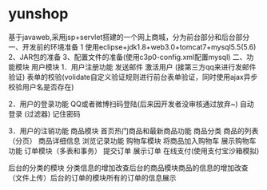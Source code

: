 # yunshop
基于javaweb,采用jsp+servlet搭建的一个网上商城，分为前台部分和后台部分
一、开发前的环境准备
1 使用eclipse+jdk1.8+web3.0+tomcat7+mysql5.5(5.6)
2、JAR包的准备
3、配置文件的准备(使用c3p0-config.xml配置mysql)
二、功能模块
用户模块
1．用户注册功能
发送邮件 激活用户 (接第三方qq来进行发邮件验证) 表单的校验(volidate自定义验证规则进行前台表单验证，同时使用ajax异步校验用户名是否存在)

2．用户的登录功能
    QQ或者微博扫码登陆(后来因开发者没审核通过放弃~)
自动登录 (过滤器) 记住密码

3．用户的注销功能
商品模块 首页热门商品和最新商品功能 商品分类 商品的列表（分页） 商品详细信息 浏览记录功能 购物车模块 将商品加入购物车 展示购物车功能 订单模块（多表和事务） 提交订单 展示订单 在线支付(使用支付宝沙箱模拟)

后台的分类的模块
分类信息的增加改查后台的商品模块商品的信息的增加改查（文件上传）后台的订单的模块所有的订单的信息展示
